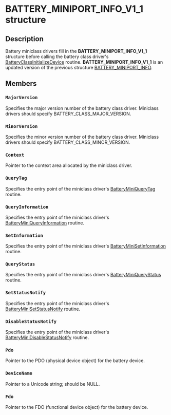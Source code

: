 # BATTERY_MINIPORT_INFO_V1_1 structure

## Description

Battery miniclass drivers fill in the **BATTERY_MINIPORT_INFO_V1_1** structure before calling the battery class driver's [BatteryClassInitializeDevice](https://learn.microsoft.com/windows/desktop/api/batclass/nf-batclass-batteryclassinitializedevice) routine. **BATTERY_MINIPORT_INFO_V1_1** is an updated version of the previous structure [BATTERY_MINIPORT_INFO](https://learn.microsoft.com/windows/desktop/api/batclass/ns-batclass-battery_miniport_info).

## Members

### `MajorVersion`

Specifies the major version number of the battery class driver. Miniclass drivers should specify BATTERY_CLASS_MAJOR_VERSION.

### `MinorVersion`

Specifies the minor version number of the battery class driver. Miniclass drivers should specify BATTERY_CLASS_MINOR_VERSION.

### `Context`

Pointer to the context area allocated by the miniclass driver.

### `QueryTag`

Specifies the entry point of the miniclass driver's [BatteryMiniQueryTag](https://learn.microsoft.com/windows/desktop/api/batclass/nc-batclass-bclass_query_tag_callback) routine.

### `QueryInformation`

Specifies the entry point of the miniclass driver's [BatteryMiniQueryInformation](https://learn.microsoft.com/windows/desktop/api/batclass/nc-batclass-bclass_query_information_callback) routine.

### `SetInformation`

Specifies the entry point of the miniclass driver's [BatteryMiniSetInformation](https://learn.microsoft.com/windows/desktop/api/batclass/nc-batclass-bclass_set_information_callback) routine.

### `QueryStatus`

Specifies the entry point of the miniclass driver's [BatteryMiniQueryStatus](https://learn.microsoft.com/windows/desktop/api/batclass/nc-batclass-bclass_query_status_callback) routine.

### `SetStatusNotify`

Specifies the entry point of the miniclass driver's [BatteryMiniSetStatusNotify](https://learn.microsoft.com/windows/desktop/api/batclass/nc-batclass-bclass_set_status_notify_callback) routine.

### `DisableStatusNotify`

Specifies the entry point of the miniclass driver's [BatteryMiniDisableStatusNotify](https://learn.microsoft.com/windows/desktop/api/batclass/nc-batclass-bclass_disable_status_notify_callback) routine.

### `Pdo`

Pointer to the PDO (physical device object) for the battery device.

### `DeviceName`

Pointer to a Unicode string; should be NULL.

### `Fdo`

Pointer to the FDO (functional device object) for the battery device.